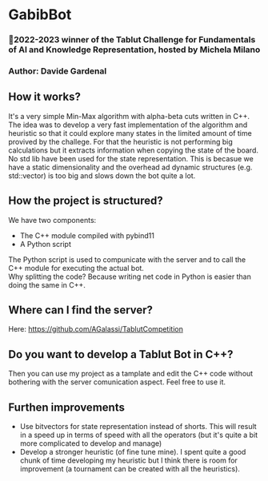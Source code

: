 # GabibBot
### 🥇2022-2023 winner of the Tablut Challenge for Fundamentals of AI and Knowledge Representation, hosted by Michela Milano
### Author: Davide Gardenal

## How it works?
It's a very simple Min-Max algorithm with alpha-beta cuts written in C++.\
The idea was to develop a very fast implementation of the algorithm and heuristic so that it could explore many states in the limited amount of time provived by the challege. For that the heuristic is not performing big calculations but it extracts information when copying the state of the board.\
No std lib have been used for the state representation. This is becasue we have a static dimensionality and the overhead ad dynamic structures (e.g. std::vector) is too big and slows down the bot quite a lot.

## How the project is structured?
We have two components:
- The C++ module compiled with pybind11
- A Python script

The Python script is used to compunicate with the server and to call the C++ module for executing the actual bot.\
Why splitting the code? Because writing net code in Python is easier than doing the same in C++.

## Where can I find the server?
Here: https://github.com/AGalassi/TablutCompetition

## Do you want to develop a Tablut Bot in C++?
Then you can use my project as a tamplate and edit the C++ code without bothering with the server comunication aspect. Feel free to use it.

## Furthen improvements
- Use bitvectors for state representation instead of shorts. This will result in a speed up in terms of speed with all the operators (but it's quite a bit more complicated to develop and manage)
- Develop a stronger heuristic (of fine tune mine). I spent quite a good chunk of time developing my heuristic but I think there is room for improvement (a tournament can be created with all the heuristics).
